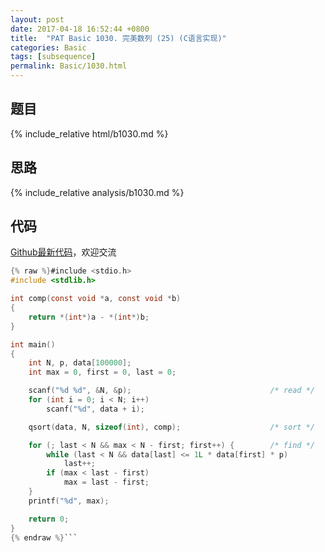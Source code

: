 ```yaml
---
layout: post
date: 2017-04-18 16:52:44 +0800
title:  "PAT Basic 1030. 完美数列 (25) (C语言实现)"
categories: Basic
tags: [subsequence]
permalink: Basic/1030.html
---
```


## 题目

{% include_relative html/b1030.md %}

## 思路

{% include_relative analysis/b1030.md %}

## 代码

[Github最新代码](https://github.com/OliverLew/PAT/blob/master/PATBasic/1030.c)，欢迎交流

```c
{% raw %}#include <stdio.h>
#include <stdlib.h>

int comp(const void *a, const void *b)
{
	return *(int*)a - *(int*)b;
}

int main()
{
	int N, p, data[100000];
	int max = 0, first = 0, last = 0;

	scanf("%d %d", &N, &p);                               /* read */
	for (int i = 0; i < N; i++)
		scanf("%d", data + i);

	qsort(data, N, sizeof(int), comp);                    /* sort */

	for (; last < N && max < N - first; first++) {        /* find */
		while (last < N && data[last] <= 1L * data[first] * p)
			last++;
		if (max < last - first)
			max = last - first;
	}
	printf("%d", max);

	return 0;
}
{% endraw %}```